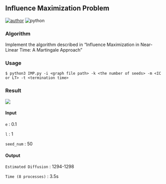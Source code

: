 ## Influence Maximization Problem

[![author](https://img.shields.io/badge/Author-Yue%20Gong-blue.svg)](https://github.com/snowgy) ![python](https://img.shields.io/badge/python-3.5-brightgreen.svg)

### Algorithm

Implement the algorithm described in “Influence Maximization in Near-Linear Time: A Martingale Approach” 

### Usage

```shell
$ python3 IMP.py -i <graph file path> -k <the number of seeds> -m <IC or LT> -t <termination time> 
```

### Result

[![](https://img.shields.io/badge/Dataset-NetHept-orange.svg)](https://github.com/snowgy/Influence_Maximization/blob/master/test_data/NetHEPT.txt)

#### Input

`e` : 0.1 

`l` : 1 

`seed_num` : 50 

#### Output 

`Estimated Diffusion` : 1294-1298

`Time (8 processes)` : 3.5s



